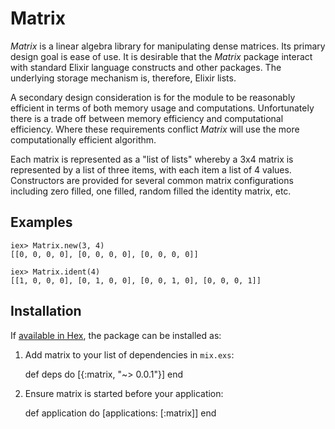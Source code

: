 # Matrix

*Matrix* is a linear algebra library for manipulating dense matrices. Its
primary design goal is ease of use.  It is desirable that the *Matrix* package
interact with standard Elixir language constructs and other packages.  The
underlying storage mechanism is, therefore, Elixir lists.

A secondary design consideration is for the module to be reasonably efficient
in terms of both memory usage and computations.  Unfortunately there is a
trade off between memory efficiency and computational efficiency.  Where these
requirements conflict *Matrix* will use the more computationally efficient
algorithm.

Each matrix is represented as a "list of lists" whereby a 3x4 matrix is
represented by a list of three items, with each item a list of 4 values.
Constructors are provided for several common matrix configurations including
zero filled, one filled, random filled the identity matrix, etc.

## Examples

    iex> Matrix.new(3, 4)
    [[0, 0, 0, 0], [0, 0, 0, 0], [0, 0, 0, 0]]

    iex> Matrix.ident(4)
    [[1, 0, 0, 0], [0, 1, 0, 0], [0, 0, 1, 0], [0, 0, 0, 1]]

## Installation

If [available in Hex](https://hex.pm/docs/publish), the package can be installed as:

  1. Add matrix to your list of dependencies in `mix.exs`:

        def deps do
          [{:matrix, "~> 0.0.1"}]
        end

  2. Ensure matrix is started before your application:

        def application do
          [applications: [:matrix]]
        end
